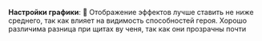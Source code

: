 **Настройки графики**:
:small_orange_diamond: Отображение эффектов лучше ставить не ниже среднего, так как влияет на видимость способностей героя. Хорошо различима разница при щитах ву ченя, так как они прозрачны почти